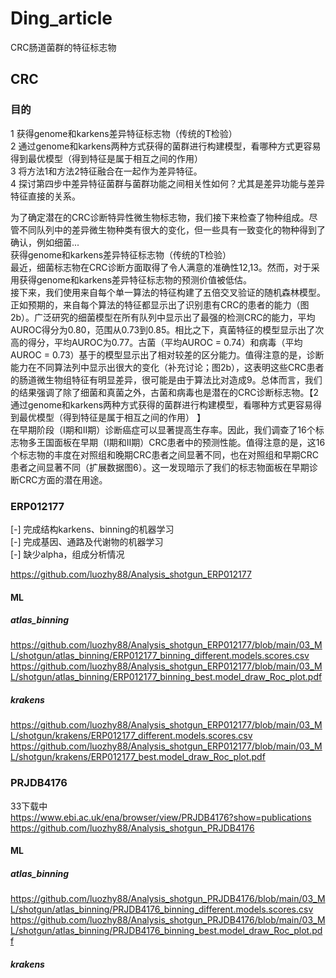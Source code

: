 # Ding_article
CRC肠道菌群的特征标志物
## CRC

### 目的 
1 获得genome和karkens差异特征标志物（传统的T检验）   
2 通过genome和karkens两种方式获得的菌群进行构建模型，看哪种方式更容易得到最优模型（得到特征是属于相互之间的作用）  
3 将方法1和方法2特征融合在一起作为差异特征。  
4 探讨第四步中差异特征菌群与菌群功能之间相关性如何？尤其是差异功能与差异特征直接的关系。   

为了确定潜在的CRC诊断特异性微生物标志物，我们接下来检查了物种组成。尽管不同队列中的差异微生物种类有很大的变化，但一些具有一致变化的物种得到了确认，例如细菌...  
获得genome和karkens差异特征标志物（传统的T检验）    
最近，细菌标志物在CRC诊断方面取得了令人满意的准确性12,13。然而，对于采用获得genome和karkens差异特征标志物的预测价值被低估。  
接下来，我们使用来自每个单一算法的特征构建了五倍交叉验证的随机森林模型。正如预期的，来自每个算法的特征都显示出了识别患有CRC的患者的能力（图2b）。广泛研究的细菌模型在所有队列中显示出了最强的检测CRC的能力，平均AUROC得分为0.80，范围从0.73到0.85。相比之下，真菌特征的模型显示出了次高的得分，平均AUROC为0.77。古菌（平均AUROC = 0.74）和病毒（平均AUROC = 0.73）基于的模型显示出了相对较差的区分能力。值得注意的是，诊断能力在不同算法列中显示出很大的变化（补充讨论；图2b），这表明这些CRC患者的肠道微生物组特征有明显差异，很可能是由于算法比对造成9。总体而言，我们的结果强调了除了细菌和真菌之外，古菌和病毒也是潜在的CRC诊断标志物。【2 通过genome和karkens两种方式获得的菌群进行构建模型，看哪种方式更容易得到最优模型（得到特征是属于相互之间的作用）  】  
在早期阶段（I期和II期）诊断癌症可以显著提高生存率。因此，我们调查了16个标志物多王国面板在早期（I期和II期）CRC患者中的预测性能。值得注意的是，这16个标志物的丰度在对照组和晚期CRC患者之间显著不同，也在对照组和早期CRC患者之间显著不同（扩展数据图6）。这一发现暗示了我们的标志物面板在早期诊断CRC方面的潜在用途。  


### ERP012177
[-] 完成结构karkens、binning的机器学习  
[-] 完成基因、通路及代谢物的机器学习  
[-] 缺少alpha，组成分析情况 

https://github.com/luozhy88/Analysis_shotgun_ERP012177  
#### ML
##### atlas_binning
https://github.com/luozhy88/Analysis_shotgun_ERP012177/blob/main/03_ML/shotgun/atlas_binning/ERP012177_binning_different.models.scores.csv  
https://github.com/luozhy88/Analysis_shotgun_ERP012177/blob/main/03_ML/shotgun/atlas_binning/ERP012177_binning_best.model_draw_Roc_plot.pdf 
##### krakens
https://github.com/luozhy88/Analysis_shotgun_ERP012177/blob/main/03_ML/shotgun/krakens/ERP012177_different.models.scores.csv  
https://github.com/luozhy88/Analysis_shotgun_ERP012177/blob/main/03_ML/shotgun/krakens/ERP012177_best.model_draw_Roc_plot.pdf  

### PRJDB4176
33下载中  
https://www.ebi.ac.uk/ena/browser/view/PRJDB4176?show=publications    
https://github.com/luozhy88/Analysis_shotgun_PRJDB4176  

#### ML
##### atlas_binning
https://github.com/luozhy88/Analysis_shotgun_PRJDB4176/blob/main/03_ML/shotgun/atlas_binning/PRJDB4176_binning_different.models.scores.csv  
https://github.com/luozhy88/Analysis_shotgun_PRJDB4176/blob/main/03_ML/shotgun/atlas_binning/PRJDB4176_binning_best.model_draw_Roc_plot.pdf 

##### krakens

